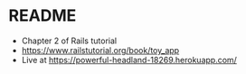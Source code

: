 # README

* Chapter 2 of Rails tutorial
* https://www.railstutorial.org/book/toy_app
* Live at https://powerful-headland-18269.herokuapp.com/
